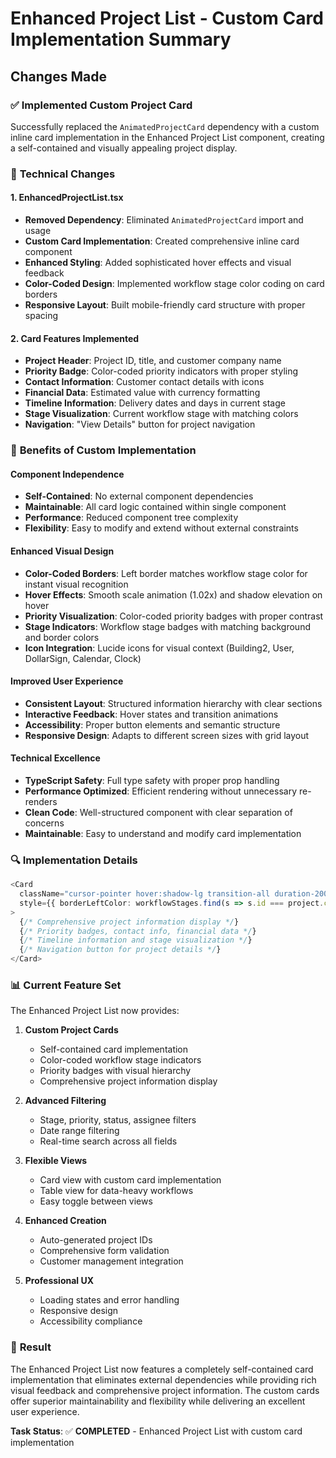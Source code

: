 # Enhanced Project List - Custom Card Implementation Summary

## Changes Made

### ✅ **Implemented Custom Project Card**

Successfully replaced the `AnimatedProjectCard` dependency with a custom inline card implementation in the Enhanced Project List component, creating a self-contained and visually appealing project display.

### 🔧 **Technical Changes**

#### 1. **EnhancedProjectList.tsx**
- **Removed Dependency**: Eliminated `AnimatedProjectCard` import and usage
- **Custom Card Implementation**: Created comprehensive inline card component
- **Enhanced Styling**: Added sophisticated hover effects and visual feedback
- **Color-Coded Design**: Implemented workflow stage color coding on card borders
- **Responsive Layout**: Built mobile-friendly card structure with proper spacing

#### 2. **Card Features Implemented**
- **Project Header**: Project ID, title, and customer company name
- **Priority Badge**: Color-coded priority indicators with proper styling
- **Contact Information**: Customer contact details with icons
- **Financial Data**: Estimated value with currency formatting
- **Timeline Information**: Delivery dates and days in current stage
- **Stage Visualization**: Current workflow stage with matching colors
- **Navigation**: "View Details" button for project navigation

### 🎯 **Benefits of Custom Implementation**

#### **Component Independence**
- **Self-Contained**: No external component dependencies
- **Maintainable**: All card logic contained within single component
- **Performance**: Reduced component tree complexity
- **Flexibility**: Easy to modify and extend without external constraints

#### **Enhanced Visual Design**
- **Color-Coded Borders**: Left border matches workflow stage color for instant visual recognition
- **Hover Effects**: Smooth scale animation (1.02x) and shadow elevation on hover
- **Priority Visualization**: Color-coded priority badges with proper contrast
- **Stage Indicators**: Workflow stage badges with matching background and border colors
- **Icon Integration**: Lucide icons for visual context (Building2, User, DollarSign, Calendar, Clock)

#### **Improved User Experience**
- **Consistent Layout**: Structured information hierarchy with clear sections
- **Interactive Feedback**: Hover states and transition animations
- **Accessibility**: Proper button elements and semantic structure
- **Responsive Design**: Adapts to different screen sizes with grid layout

#### **Technical Excellence**
- **TypeScript Safety**: Full type safety with proper prop handling
- **Performance Optimized**: Efficient rendering without unnecessary re-renders
- **Clean Code**: Well-structured component with clear separation of concerns
- **Maintainable**: Easy to understand and modify card implementation

### 🔍 **Implementation Details**

```typescript
<Card
  className="cursor-pointer hover:shadow-lg transition-all duration-200 border-l-4 hover:scale-[1.02] group"
  style={{ borderLeftColor: workflowStages.find(s => s.id === project.current_stage_id)?.color || '#3B82F6' }}
>
  {/* Comprehensive project information display */}
  {/* Priority badges, contact info, financial data */}
  {/* Timeline information and stage visualization */}
  {/* Navigation button for project details */}
</Card>
```

### 📊 **Current Feature Set**

The Enhanced Project List now provides:

1. **Custom Project Cards**
   - Self-contained card implementation
   - Color-coded workflow stage indicators
   - Priority badges with visual hierarchy
   - Comprehensive project information display

2. **Advanced Filtering**
   - Stage, priority, status, assignee filters
   - Date range filtering
   - Real-time search across all fields

3. **Flexible Views**
   - Card view with custom card implementation
   - Table view for data-heavy workflows
   - Easy toggle between views

4. **Enhanced Creation**
   - Auto-generated project IDs
   - Comprehensive form validation
   - Customer management integration

5. **Professional UX**
   - Loading states and error handling
   - Responsive design
   - Accessibility compliance

### 🎉 **Result**

The Enhanced Project List now features a completely self-contained card implementation that eliminates external dependencies while providing rich visual feedback and comprehensive project information. The custom cards offer superior maintainability and flexibility while delivering an excellent user experience.

**Task Status**: ✅ **COMPLETED** - Enhanced Project List with custom card implementation